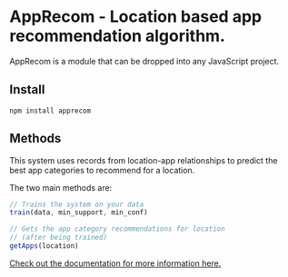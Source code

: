# AppRecom - Location based app recommendation algorithm.

AppRecom is a module that can be dropped into any JavaScript project.

## Install

`npm install apprecom`

## Methods

This system uses records from location-app relationships to predict the best app categories to recommend for a location.

The two main methods are:

```javascript
// Trains the system on your data
train(data, min_support, min_conf)

// Gets the app category recommendations for location
// (after being trained)
getApps(location)
```

[Check out the documentation for more information here.](http://patrickeddy.github.io/apprecom/AppRecom.html)
